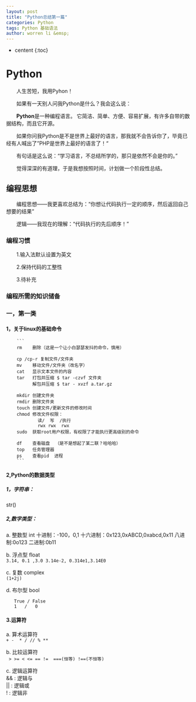 ```yaml
---
layout: post
title: "Python总结第一篇"
categories: Python
tags: Python 基础语法
author: worren li &emsp;
---
```


* centent
{:toc}

# Python

&emsp;&emsp;人生苦短，我用Pyhon！

&emsp;&emsp;如果有一天别人问我Python是什么？我会这么说：

&emsp;&emsp;**Python**是一种编程语言。 它简洁、简单、方便、容易扩展，有许多自带的数据结构，而且它开源。

&emsp;&emsp;如果你问我Python是不是世界上最好的语言，那我就不会告诉你了，毕竟已经有人喊出了”PHP是世界上最好的语言了！“


&emsp;&emsp;有句话是这么说：“学习语言，不总结所学的，那只是依然不会是你的。”

&emsp;&emsp;觉得深深的有道理，于是我想按照时间，计划做一个阶段性总结。

## 编程思想

&emsp;&emsp;编程思想——我更喜欢总结为：“你想让代码执行一定的顺序，然后返回自己想要的结果”

&emsp;&emsp;逻辑——我现在的理解：“代码执行的先后顺序！”

### 编程习惯

&emsp;&emsp;1.输入法默认设置为英文

&emsp;&emsp;2.保持代码的工整性

&emsp;&emsp;3.待补充


### 编程所需的知识储备
###  一，第一类
####  1，关于linux的基础命令
		```
		rm    删除（这是一个让小白瑟瑟发抖的命令，慎用）
		
		cp /cp-r 复制文件/文件夹
		mv    移动文件/文件夹（改名字）
		cat   显示文本文件的内容
		tar   打包并压缩 $ tar -czvf 文件夹
			  解包并压缩 $ tar - xvzf a.tar.gz
		
		mkdir 创建文件夹
		rmdir 删除文件夹
		touch 创建文件/更新文件的修改时间
		chmod 修改文件权限：
				读/  写  /执行
				rwx rwx  rwx
		sudo  获取root用户权限，有权限了才能执行更高级别的命令
		
		df    查看磁盘  （是不是想起了某二联？哈哈哈）
		top   任务管理器
		ps    查看pid  进程
		```

#### 2,Python的数据类型  

##### 1，字符串：  
   str()
##### 2,数字类型：
a. 整数型 int 
   十进制：-100，0,1
   十六进制：0x123,0xABCD,0xabcd,0x11
   八进制:0o123 
   二进制:0b11
   
b. 浮点型 float  
   ` 3.14, 0.1 ,3.0 3.14e-2, 0.314e1,3.14E0 `  
   
c. 复数 complex  
   ` (1+2j) `  
   
d. 布尔型 bool  
```
   True / False  
   1   /   0
```
#### 3.运算符  
a. 算术运算符  
   ` + -  * / // % ** `

b. 比较运算符  
   ` > >= < <= == !=  ===(恒等) !==(不恒等)`

c. 逻辑运算符  
   && : 逻辑与  
   || : 逻辑或  
   !  : 逻辑非














 